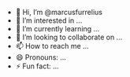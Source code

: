 - 👋 Hi, I’m @marcusfurrelius
- 👀 I’m interested in ...
- 🌱 I’m currently learning ...
- 💞️ I’m looking to collaborate on ...
- 📫 How to reach me ...
- 😄 Pronouns: ...
- ⚡ Fun fact: ...

<!---
marcusfurrelius/marcusfurrelius is a ✨ special ✨ repository because its `README.md` (this file) appears on your GitHub profile.
You can click the Preview link to take a look at your changes.
--->
